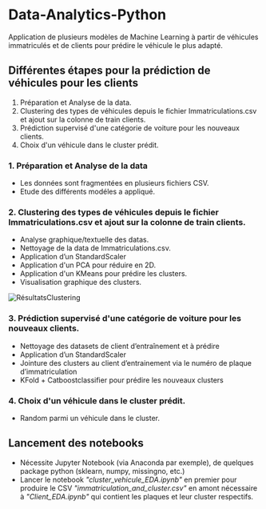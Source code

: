 # Data-Analytics-Python
Application de plusieurs modèles de Machine Learning à partir de véhicules immatriculés et de clients pour prédire le véhicule le plus adapté.


## Différentes étapes pour la prédiction de véhicules pour les clients

1. Préparation et Analyse de la data.
2. Clustering des types de véhicules depuis le fichier Immatriculations.csv et ajout sur la colonne de train clients.
3. Prédiction supervisé d'une catégorie de voiture pour les nouveaux clients.
4. Choix d'un véhicule dans le cluster prédit.


### 1. Préparation et Analyse de la data

- Les données sont fragmentées en plusieurs fichiers CSV.
- Etude des différents modéles a appliqué.

### 2. Clustering des types de véhicules depuis le fichier Immatriculations.csv et ajout sur la colonne de train clients.

- Analyse graphique/textuelle des datas.
- Nettoyage de la data de Immatriculations.csv.
- Application d’un StandardScaler
- Application d'un PCA pour réduire en 2D.
- Application d'un KMeans pour prédire les clusters.
- Visualisation graphique des clusters.

![RésultatsClustering](https://i.imgur.com/MQpvgzg.png)

### 3. Prédiction supervisé d'une catégorie de voiture pour les nouveaux clients.

- Nettoyage des datasets de client d’entraînement et à prédire
- Application d’un StandardScaler
- Jointure des clusters au client d’entrainement via le numéro de plaque d’immatriculation
- KFold + Catboostclassifier pour prédire les nouveaux clusters

### 4. Choix d'un véhicule dans le cluster prédit.

- Random parmi un véhicule dans le cluster.


## Lancement des notebooks

- Nécessite Jupyter Notebook (via Anaconda par exemple), de quelques package python (sklearn, numpy, missingno, etc.)
- Lancer le notebook _"cluster_vehicule_EDA.ipynb"_ en premier pour produire le CSV _"immatriculation_and_cluster.csv"_ en amont nécessaire à _"Client_EDA.ipynb"_ qui contient les plaques et leur cluster respectifs.
